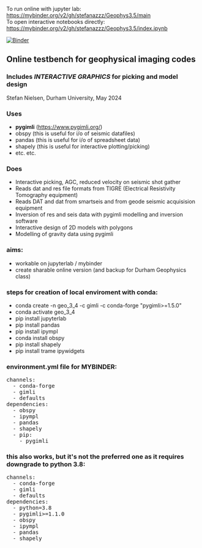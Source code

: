 To run online with jupyter lab:<br>
https://mybinder.org/v2/gh/stefanazzz/Geophys3.5/main<br>
To open interactive notebooks directly:<br>
https://mybinder.org/v2/gh/stefanazzz/Geophys3.5/index.ipynb<br>

[![Binder](https://mybinder.org/badge_logo.svg)](https://mybinder.org/v2/gh/stefanazzz/Geophys_3.5/master?filepath=index.ipynb)

## Online testbench for geophysical imaging codes
### Includes *INTERACTIVE GRAPHICS* for picking and model design
Stefan Nielsen, Durham University, May 2024

### Uses
   - **pygimli** (https://www.pygimli.org/)
   - obspy (this is useful for i/o of seismic datafiles)
   - pandas (this is useful for i/o of spreadsheet data)
   - shapely (this is useful for interactive plotting/picking) 
   - etc. etc.
     
### Does
  - Interactive picking, AGC, reduced velocity on seismic shot gather
  - Reads dat and res file formats from TIGRE (Electrical Resistivity Tomography equipment)
  - Reads DAT and dat from smartseis and from geode seismic acquisision equipment
  - Inversion of res and seis data with pygimli modelling and inversion software
  - Interactive design of 2D models with polygons
  - Modelling of gravity data using pygimli
    
### aims:
- workable on jupyterlab / mybinder
- create sharable online version (and backup for Durham Geophysics class)
  
### steps for creation of local enviroment with conda:
-  conda create -n geo_3_4 -c gimli -c conda-forge "pygimli>=1.5.0"
-  conda activate geo_3_4
-  pip install jupyterlab
-  pip install pandas
-  pip install ipympl
-  conda install obspy
-  pip install shapely
-  pip install trame ipywidgets

### environment.yml file for MYBINDER:
<pre>
channels:
  - conda-forge
  - gimli
  - defaults
dependencies:
  - obspy
  - ipympl
  - pandas
  - shapely
  - pip:
    - pygimli
</pre>

### this also works, but it's not the preferred one as it requires downgrade to python 3.8: 
<pre>
channels:
  - conda-forge
  - gimli
  - defaults
dependencies:
  - python=3.8
  - pygimli>=1.1.0
  - obspy
  - ipympl
  - pandas
  - shapely
</pre>  
